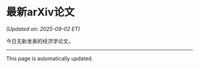 # 最新arXiv论文

<!-- ARXIV_PAPERS_START -->
*(Updated on: 2025-09-02 ET)*

今日无新发表的经济学论文。
<!-- ARXIV_PAPERS_END -->

---
This page is automatically updated.
